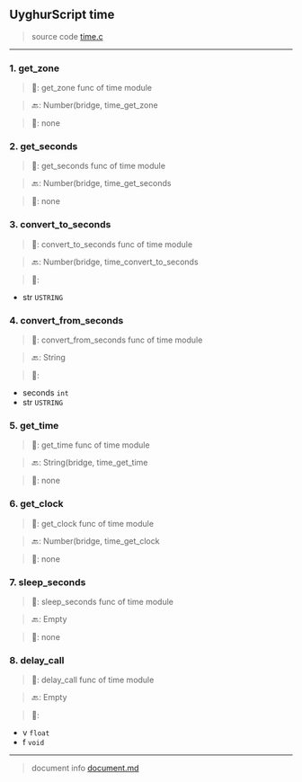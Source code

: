 
## UyghurScript time

> source code [time.c](../../uyghur/internals/time.c)
---

### 1. get_zone

> 📝:  get_zone func of time module

> 🔙: Number(bridge, time_get_zone

> 🛒:  none


### 2. get_seconds

> 📝:  get_seconds func of time module

> 🔙: Number(bridge, time_get_seconds

> 🛒:  none


### 3. convert_to_seconds

> 📝:  convert_to_seconds func of time module

> 🔙: Number(bridge, time_convert_to_seconds

> 🛒: 
* str  `USTRING`


### 4. convert_from_seconds

> 📝:  convert_from_seconds func of time module

> 🔙: String

> 🛒: 
* seconds  `int`
* str  `USTRING`


### 5. get_time

> 📝:  get_time func of time module

> 🔙: String(bridge, time_get_time

> 🛒:  none


### 6. get_clock

> 📝:  get_clock func of time module

> 🔙: Number(bridge, time_get_clock

> 🛒:  none


### 7. sleep_seconds

> 📝:  sleep_seconds func of time module

> 🔙: Empty

> 🛒:  none


### 8. delay_call

> 📝:  delay_call func of time module

> 🔙: Empty

> 🛒: 
* v  `float`
* f  `void`


---
> document info [document.md](../README.md)
